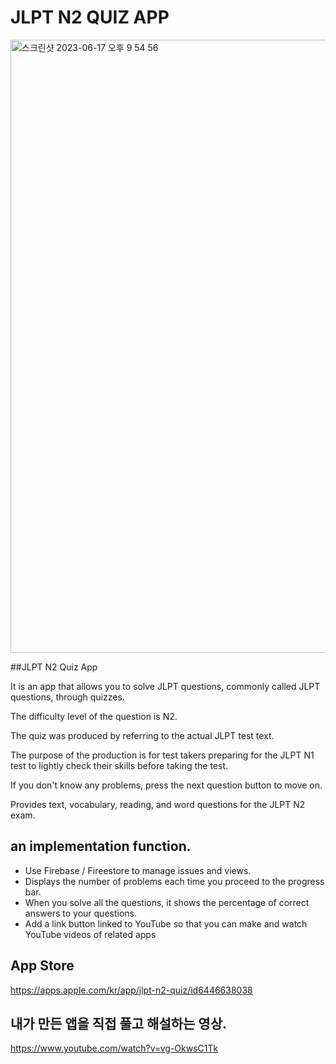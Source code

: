 # JLPT N2 QUIZ APP

<img width="981" alt="스크린샷 2023-06-17 오후 9 54 56" src="https://github.com/Jamminssssss/JLPT-N2-NEW/assets/91593937/7bacd9c8-1716-4cd7-817e-88ab9e52dbd4">

##JLPT N2 Quiz App

It is an app that allows you to solve JLPT questions, commonly called JLPT questions, through quizzes.

The difficulty level of the question is N2.

The quiz was produced by referring to the actual JLPT test text.

The purpose of the production is for test takers preparing for the JLPT N1 test to lightly check their skills before taking the test.

If you don't know any problems, press the next question button to move on.

Provides text, vocabulary, reading, and word questions for the JLPT N2 exam.

## an implementation function.

- Use Firebase / Fireestore to manage issues and views.
- Displays the number of problems each time you proceed to the progress bar.
- When you solve all the questions, it shows the percentage of correct answers to your questions.
- Add a link button linked to YouTube so that you can make and watch YouTube videos of related apps


## App Store

https://apps.apple.com/kr/app/jlpt-n2-quiz/id6446638038

## 내가 만든 앱을 직접 풀고 해설하는 영상.

https://www.youtube.com/watch?v=vg-OkwsC1Tk
